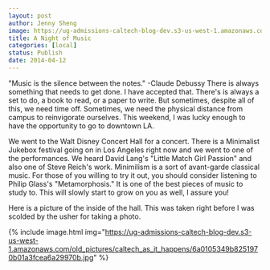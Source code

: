 ```yaml
---
layout: post
author: Jenny Sheng
image: https://ug-admissions-caltech-blog-dev.s3-us-west-1.amazonaws.com/old_pictures/caltech_as_it_happens/6a0105349b8251970b01a73da51dfa970d.jpg
title: A Night of Music
categories: [local]
status: Publish
date: 2014-04-12
---
```


"Music is the silence between the notes."
-Claude Debussy
There is always something that needs to get done. I have accepted that. There's is always a set to do, a book to read, or a paper to write. But sometimes, despite all of this, we need time off. Sometimes, we need the physical distance from campus to reinvigorate ourselves. This weekend, I was lucky enough to have the opportunity to go to downtown LA.

We went to the Walt Disney Concert Hall for a concert. There is a Minimalist Jukebox festival going on in Los Angeles right now and we went to one of the performances. We heard David Lang's "Little Match Girl Passion" and also one of Steve Reich's work. Minimilism is a sort of avant-garde classical music. For those of you willing to try it out, you should consider listening to Philip Glass's "Metamorphosis." It is one of the best pieces of music to study to. This will slowly start to grow on you as well, I assure you!

Here is a picture of the inside of the hall. This was taken right before I was scolded by the usher for taking a photo.


{% include image.html img="https://ug-admissions-caltech-blog-dev.s3-us-west-1.amazonaws.com/old_pictures/caltech_as_it_happens/6a0105349b8251970b01a3fcea6a29970b.jpg" %}

